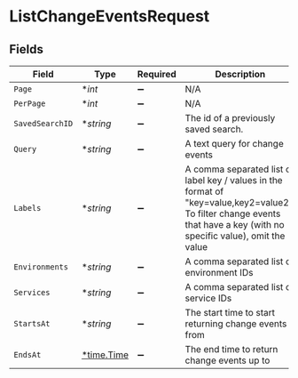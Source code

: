 # ListChangeEventsRequest


## Fields

| Field                                                                                                                                                                   | Type                                                                                                                                                                    | Required                                                                                                                                                                | Description                                                                                                                                                             |
| ----------------------------------------------------------------------------------------------------------------------------------------------------------------------- | ----------------------------------------------------------------------------------------------------------------------------------------------------------------------- | ----------------------------------------------------------------------------------------------------------------------------------------------------------------------- | ----------------------------------------------------------------------------------------------------------------------------------------------------------------------- |
| `Page`                                                                                                                                                                  | **int*                                                                                                                                                                  | :heavy_minus_sign:                                                                                                                                                      | N/A                                                                                                                                                                     |
| `PerPage`                                                                                                                                                               | **int*                                                                                                                                                                  | :heavy_minus_sign:                                                                                                                                                      | N/A                                                                                                                                                                     |
| `SavedSearchID`                                                                                                                                                         | **string*                                                                                                                                                               | :heavy_minus_sign:                                                                                                                                                      | The id of a previously saved search.                                                                                                                                    |
| `Query`                                                                                                                                                                 | **string*                                                                                                                                                               | :heavy_minus_sign:                                                                                                                                                      | A text query for change events                                                                                                                                          |
| `Labels`                                                                                                                                                                | **string*                                                                                                                                                               | :heavy_minus_sign:                                                                                                                                                      | A comma separated list of label key / values in the format of "key=value,key2=value2". To filter change events that have a key (with no specific value), omit the value |
| `Environments`                                                                                                                                                          | **string*                                                                                                                                                               | :heavy_minus_sign:                                                                                                                                                      | A comma separated list of environment IDs                                                                                                                               |
| `Services`                                                                                                                                                              | **string*                                                                                                                                                               | :heavy_minus_sign:                                                                                                                                                      | A comma separated list of service IDs                                                                                                                                   |
| `StartsAt`                                                                                                                                                              | **string*                                                                                                                                                               | :heavy_minus_sign:                                                                                                                                                      | The start time to start returning change events from                                                                                                                    |
| `EndsAt`                                                                                                                                                                | [*time.Time](https://pkg.go.dev/time#Time)                                                                                                                              | :heavy_minus_sign:                                                                                                                                                      | The end time to return change events up to                                                                                                                              |